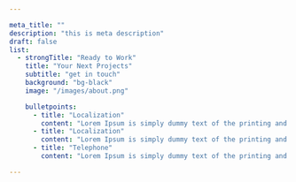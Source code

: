 ```yaml
---

meta_title: ""
description: "this is meta description"
draft: false
list:
  - strongTitle: "Ready to Work"
    title: "Your Next Projects"   
    subtitle: "get in touch"
    background: "bg-black"
    image: "/images/about.png"

    bulletpoints:
      - title: "Localization"
        content: "Lorem Ipsum is simply dummy text of the printing and typesetting"
      - title: "Localization"
        content: "Lorem Ipsum is simply dummy text of the printing and typesetting"
      - title: "Telephone"
        content: "Lorem Ipsum is simply dummy text of the printing and typesetting"

---
```

